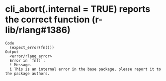 # cli_abort(.internal = TRUE) reports the correct function (r-lib/rlang#1386)

    Code
      (expect_error(fn()))
    Output
      <error/rlang_error>
      Error in `fn()`:
      ! Message.
      i This is an internal error in the base package, please report it to the package authors.

